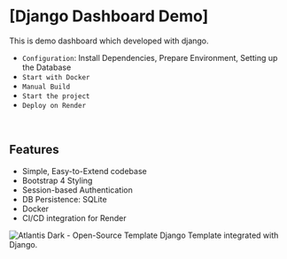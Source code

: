 # [Django Dashboard Demo]
This is demo dashboard which developed with django.
  - `Configuration`: Install Dependencies, Prepare Environment, Setting up the Database 
  - `Start with Docker`
  - `Manual Build`
  - `Start the project`
  - `Deploy on Render`
<br />

## Features
- Simple, Easy-to-Extend codebase
- Bootstrap 4 Styling 
- Session-based Authentication
- DB Persistence: SQLite
- Docker 
- CI/CD integration for Render 

![Atlantis Dark - Open-Source Template Django Template integrated with Django.](https://user-images.githubusercontent.com/51070104/172799909-4cbc8eed-fdde-4408-ab61-123f235212d0.png)



